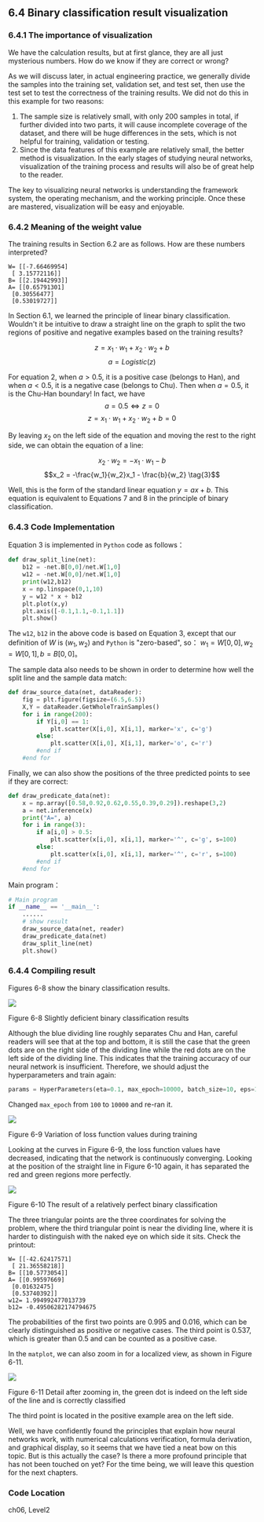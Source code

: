 <!--Copyright © Microsoft Corporation. All rights reserved.
  适用于[License](https://github.com/Microsoft/ai-edu/blob/master/LICENSE.md)版权许可-->

## 6.4 Binary classification result visualization

### 6.4.1 The importance of visualization

We have the calculation results, but at first glance, they are all just mysterious numbers. How do we know if they are correct or wrong?

As we will discuss later, in actual engineering practice, we generally divide the samples into the training set, validation set, and test set, then use the test set to test the correctness of the training results. We did not do this in this example for two reasons:

1. The sample size is relatively small, with only 200 samples in total, if further divided into two parts, it will cause incomplete coverage of the dataset, and there will be huge differences in the sets, which is not helpful for training, validation or testing.
2.  Since the data features of this example are relatively small, the better method is visualization. In the early stages of studying neural networks, visualization of the training process and results will also be of great help to the reader.

The key to visualizing neural networks is understanding the framework system, the operating mechanism, and the working principle. Once these are mastered, visualization will be easy and enjoyable.

### 6.4.2 Meaning of the weight value

The training results in Section 6.2 are as follows. How are these numbers interpreted?

```
W= [[-7.66469954]
 [ 3.15772116]]
B= [[2.19442993]]
A= [[0.65791301]
 [0.30556477]
 [0.53019727]]
``````

In Section 6.1, we learned the principle of linear binary classification. Wouldn't it be intuitive to draw a straight line on the graph to split the two regions of positive and negative examples based on the training results?

$$
z = x_{1} \cdot w_1 + x_{2} \cdot w_2 + b \tag{1}
$$
$$
a=Logistic(z) \tag{2}
$$

For equation 2, when $a>0.5$, it is a positive case (belongs to Han), and when $a<0.5$, it is a negative case (belongs to Chu). Then when $a=0.5$, it is the Chu-Han boundary! In fact, we have
$$a = 0.5 \Leftrightarrow z=0$$
$$z = x_{1} \cdot w_1 + x_{2} \cdot w_2 + b = 0$$

By leaving $x_2$ on the left side of the equation and moving the rest to the right side, we can obtain the equation of a line:

$$x_{2} \cdot w_2 = -x_{1} \cdot w_1 - b$$
$$x_2 = -\frac{w_1}{w_2}x_1 - \frac{b}{w_2} \tag{3}$$

Well, this is the form of the standard linear equation $y=ax+b$. This equation is equivalent to Equations 7 and 8 in the principle of binary classification.

### 6.4.3 Code Implementation

Equation 3 is implemented in `Python` code as follows：

```Python
def draw_split_line(net):
    b12 = -net.B[0,0]/net.W[1,0]
    w12 = -net.W[0,0]/net.W[1,0]
    print(w12,b12)
    x = np.linspace(0,1,10)
    y = w12 * x + b12
    plt.plot(x,y)
    plt.axis([-0.1,1.1,-0.1,1.1])
    plt.show()
```
The `w12`, `b12` in the above code is based on Equation 3, except that our definition of $W$ is $(w_1, w_2)$ and `Python` is "zero-based", so：
$w_1 = W[0,0],w_2 = W[0,1],b = B[0,0]$。


The sample data also needs to be shown in order to determine how well the split line and the sample data match:

```Python
def draw_source_data(net, dataReader):
    fig = plt.figure(figsize=(6.5,6.5))
    X,Y = dataReader.GetWholeTrainSamples()
    for i in range(200):
        if Y[i,0] == 1:
            plt.scatter(X[i,0], X[i,1], marker='x', c='g')
        else:
            plt.scatter(X[i,0], X[i,1], marker='o', c='r')
        #end if
    #end for
```

Finally, we can also show the positions of the three predicted points to see if they are correct:

```Python
def draw_predicate_data(net):
    x = np.array([0.58,0.92,0.62,0.55,0.39,0.29]).reshape(3,2)
    a = net.inference(x)
    print("A=", a)
    for i in range(3):
        if a[i,0] > 0.5:
            plt.scatter(x[i,0], x[i,1], marker='^', c='g', s=100)
        else:
            plt.scatter(x[i,0], x[i,1], marker='^', c='r', s=100)
        #end if
    #end for
```
Main program：

```Python
# Main program
if __name__ == '__main__':
    ......
    # show result
    draw_source_data(net, reader)
    draw_predicate_data(net)
    draw_split_line(net)
    plt.show()
```

### 6.4.4 Compiling result

Figures 6-8 show the binary classification results.

<img src="https://aiedugithub4a2.blob.core.windows.net/a2-images/Images/6/binary_result.png" ch="500" />

Figure 6-8 Slightly deficient binary classification results

Although the blue dividing line roughly separates Chu and Han, careful readers will see that at the top and bottom, it is still the case that the green dots are on the right side of the dividing line while the red dots are on the left side of the dividing line. This indicates that the training accuracy of our neural network is insufficient. Therefore, we should adjust the hyperparameters and train again:

```Python
params = HyperParameters(eta=0.1, max_epoch=10000, batch_size=10, eps=1e-3, net_type=NetType.BinaryClassifier)
```
Changed `max_epoch` from `100` to `10000` and re-ran it.

<img src="https://aiedugithub4a2.blob.core.windows.net/a2-images/Images/6/binary_loss_10k.png" ch="500" />

Figure 6-9 Variation of loss function values during training

Looking at the curves in Figure 6-9, the loss function values have decreased, indicating that the network is continuously converging. Looking at the position of the straight line in Figure 6-10 again, it has separated the red and green regions more perfectly.

<img src="https://aiedugithub4a2.blob.core.windows.net/a2-images/Images/6/binary_result_10k.png" ch="500" />

Figure 6-10 The result of a relatively perfect binary classification

The three triangular points are the three coordinates for solving the problem, where the third triangular point is near the dividing line, where it is harder to distinguish with the naked eye on which side it sits. Check the printout:

```
W= [[-42.62417571]
 [ 21.36558218]]
B= [[10.5773054]]
A= [[0.99597669]
 [0.01632475]
 [0.53740392]]
w12= 1.994992477013739
b12= -0.49506282174794675
```

The probabilities of the first two points are 0.995 and 0.016, which can be clearly distinguished as positive or negative cases. The third point is 0.537, which is greater than 0.5 and can be counted as a positive case.

In the `matplot`, we can also zoom in for a localized view, as shown in Figure 6-11.

<img src="https://aiedugithub4a2.blob.core.windows.net/a2-images/Images/6/binary_result_10k_zoom.png" ch="500" />

Figure 6-11 Detail after zooming in, the green dot is indeed on the left side of the line and is correctly classified


The third point is located in the positive example area on the left side.

Well, we have confidently found the principles that explain how neural networks work, with numerical calculations verification, formula derivation, and graphical display, so it seems that we have tied a neat bow on this topic. But is this actually the case? Is there a more profound principle that has not been touched on yet? For the time being, we will leave this question for the next chapters.

### Code Location

ch06, Level2
